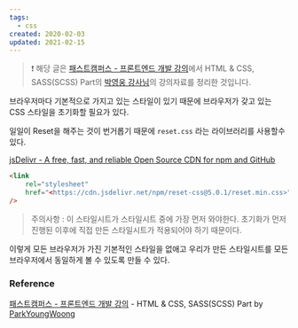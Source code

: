 ```yaml
---
tags:
  - css
created: 2020-02-03
updated: 2021-02-15
---
```


> ❗️ 해당 글은 [패스트캠퍼스 - 프론트엔드 개발 강의](https://www.fastcampus.co.kr/dev_online_react/)에서 HTML & CSS, SASS(SCSS) Part의 [박영웅 강사님](https://github.com/ParkYoungWoong)의 강의자료를 정리한 것입니다.

브라우저마다 기본적으로 가지고 있는 스타일이 있기 때문에 브라우저가 갖고 있는 CSS 스타일을 초기화할 필요가 있다.

일일이 Reset을 해주는 것이 번거롭기 때문에 `reset.css` 라는 라이브러리를 사용할수 있다.

[jsDelivr - A free, fast, and reliable Open Source CDN for npm and GitHub](https://www.jsdelivr.com/package/npm/reset-css)

```html
<link
	rel="stylesheet"
	href="<https://cdn.jsdelivr.net/npm/reset-css@5.0.1/reset.min.css>"
/>
```

> 주의사항 : 이 스타일시트가 스타일시트 중에 가장 먼저 와야한다. 초기화가 먼저진행된 이후에 직접 만든 스타일시트가 적용되어야 하기 때문이다.

이렇게 모든 브라우저가 가진 기본적인 스타일을 없애고 우리가 만든 스타일시트를 모든 브라우저에서 동일하게 볼 수 있도록 만들 수 있다.

### Reference

[패스트캠퍼스 - 프론트엔드 개발 강의](https://www.fastcampus.co.kr/dev_online_react/) - HTML & CSS, SASS(SCSS) Part by [ParkYoungWoong](https://github.com/ParkYoungWoong)

